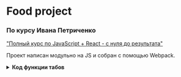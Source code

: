 # Food project

### По курсу Ивана Петриченко
["Полный курс по JavaScript + React - с нуля до результата"](https://www.udemy.com/course/javascript_full/)

Проект написан модульно на JS и собран с помощью Webpack.

<details>
 <summary><b>Код функции табов</b></summary>

```
// Tabs
function tabs(tabsSelector, tabsContentSelector, tabsparentSelector, activeClass) {
    let tabs = document.querySelectorAll(tabsSelector),
        tabsContent = document.querySelectorAll(tabsContentSelector),
        tabsParent = document.querySelector(tabsparentSelector);

    function hideTabContent() {

        tabsContent.forEach(item => {
            item.classList.add('hide');
            item.classList.remove('show', 'fade');
        });

        tabs.forEach(item => {
            item.classList.remove(activeClass);
        });
    }

    function showTabContent(i = 0) {

        tabsContent[i].classList.add('show', 'fade');
        tabsContent[i].classList.remove('hide');
        tabs[i].classList.add(activeClass);

    }

    hideTabContent();
    showTabContent();

    tabsParent.addEventListener('click', function (event) {

        const target = event.target;
        if (target && target.classList.contains(tabsSelector.slice(1))) {
            tabs.forEach((item, i) => {
                if (target == item) {
                    hideTabContent();
                    showTabContent(i);
                }
            });
        }
    });

}

export default tabs;
```

##### Параметры функции

-   `tabsSelector` - селектор ссылок/кнопок табов (те самые "стили питания")
-   `tabsContentSelector` - селектор контента табов (изображения и их описание)
-   `tabsparentSelector` - селектор родительского элемента для табов (для tabsSelector)
-   `activeClass` - класс активного таба (активный таб выделяется жирным)

##### Как работает:

Тут всё просто, находим элементы по селекторам с переданных параметров
функции и присваиваем их переменным.


```javascript{numberLines: 3}
let tabs = document.querySelectorAll(tabsSelector),
    tabsContent = document.querySelectorAll(tabsContentSelector),
    tabsParent = document.querySelector(tabsparentSelector);
```

###### Функция `hideTabContent()`

Используя метод `forEach()`, добавляем к каждому элементу `tabsContent` класс 'hide',
и удаляем классы 'show' и 'fade'.

Класс 'hide' прячет контент, а 'show', 'fade' плавно его показывает.

Также удаляем активный класс (жирность) у всех кнопок табов.

```
function hideTabContent() {

    tabsContent.forEach(item => {
        item.classList.add('hide');
        item.classList.remove('show', 'fade');
    });

    tabs.forEach(item => {
        item.classList.remove(activeClass);
    });
}
```

###### Функция `showTabContent()`

Тут тоже всё просто, выбирая элементы из коллекций узлов по индексу `i`,
классами CSS скрываем или показываем контент, и активным классом выделяем выбранный таб.

`i = 0` - в параметре функции, задает стандартное значение для параметра,
если он не был передан при вызове функции. В данном примере это будет значить
что активный таб - первый.

Вызываем функции для первонального состояния табов.

```javascript{numberLines: 19}
function showTabContent(i = 0) {

    tabsContent[i].classList.add('show', 'fade');
    tabsContent[i].classList.remove('hide');
    tabs[i].classList.add(activeClass);

}

hideTabContent();
showTabContent();

```

###### Добавение обработчика события при клике с использованием делегирования события

На родителя кнопок, добавляем обработчик события ```click```. 
Колбэком события является анонимная функция, которая проверяет, имеет ли 
элемент на который кликнули класс из параметра ```tabsSelector``` (это класс кнопок, т.е. сами кнопки),
если класс присутствует, то перебираем кнопки, и находим именно тот таб, по которому кликнули.
Далее просто вызываем функции скрытия и показа табов.

В ```showTabContent(i)``` передаем индекс элемента таба, он и будет активен.

```tabsSelector.slice(1)``` метод ```slice()``` использован для того, что бы обрезать точку в селекторе класса, 
так как в метод ```contains()``` передается имя класса без точки.

```
tabsParent.addEventListener('click', function (event) {

    const target = event.target;
    if (target && target.classList.contains(tabsSelector.slice(1))) {
        tabs.forEach((item, i) => {
            if (target == item) {
                hideTabContent();
                showTabContent(i);
            }
        });
    }
});
```

Вот и всё, функция работает, теперь её можно применять много раз в проекте для разных табов.

</details>
